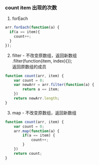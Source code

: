 ### count item 出现的次数
1. forEach
```javascript
arr.forEach(function(a) {
  if(a == item){
    count++;
  }
});
```
2. filter - 不改变原数组，返回新数组 <br>
.filter(function(item, index){}); <br>
返回原数组的成员
```javascript
function count(arr, item) {
    var count = 0;
    var newArr = arr.filter(function(a) {
        return a == item;
    })
    return newArr.length;
}
```

3. map - 不改变原数组，返回新数组 <br>
```javascript
function count(arr, item) {
    var count = 0;
    arr.map(function(a) {
        if(a == item) {
            count++;
        }
    })
    return count;
}
```
